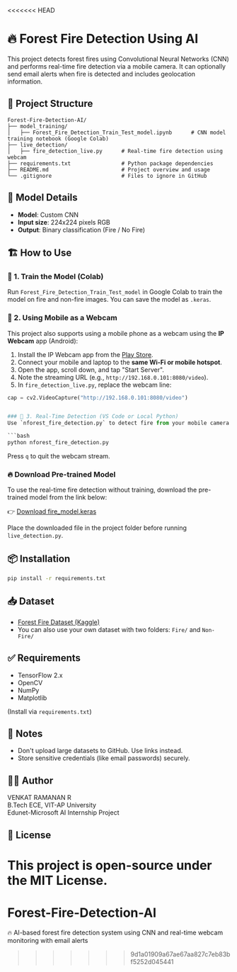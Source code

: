 <<<<<<< HEAD

# 🔥 Forest Fire Detection Using AI

This project detects forest fires using Convolutional Neural Networks (CNN) and performs real-time fire detection via a mobile camera. It can optionally send email alerts when fire is detected and includes geolocation information.

## 📁 Project Structure

```
Forest-Fire-Detection-AI/
├── model_training/
│   ├── Forest_Fire_Detection_Train_Test_model.ipynb      # CNN model training notebook (Google Colab)           
├── live_detection/
│   ├── fire_detection_live.py      # Real-time fire detection using webcam
├── requirements.txt                # Python package dependencies
├── README.md                       # Project overview and usage
└── .gitignore                      # Files to ignore in GitHub
```

## 🧠 Model Details

- **Model**: Custom CNN 
- **Input size**: 224x224 pixels RGB
- **Output**: Binary classification (Fire / No Fire)

## 🏗️ How to Use

### 🔹 1. Train the Model (Colab)
Run `Forest_Fire_Detection_Train_Test_model` in Google Colab to train the model on fire and non-fire images. You can save the model as `.keras`.

### 📱 2. Using Mobile as a Webcam

This project also supports using a mobile phone as a webcam using the **IP Webcam** app (Android):

1. Install the IP Webcam app from the [Play Store](https://play.google.com/store/apps/details?id=com.pas.webcam).
2. Connect your mobile and laptop to the **same Wi-Fi or mobile hotspot**.
3. Open the app, scroll down, and tap "Start Server".
4. Note the streaming URL (e.g., `http://192.168.0.101:8080/video`).
5. In `fire_detection_live.py`, replace the webcam line:

```python
cap = cv2.VideoCapture("http://192.168.0.101:8080/video")


### 🔹 3. Real-Time Detection (VS Code or Local Python)
Use `nforest_fire_detection.py` to detect fire from your mobile camera.

```bash
python nforest_fire_detection.py
```

Press `q` to quit the webcam stream.

### 🔥 Download Pre-trained Model

To use the real-time fire detection without training, download the pre-trained model from the link below:

👉 [Download fire_model.keras](https://drive.google.com/file/d/15JtREgJEkg1ZKANT9VjiaKsKp4-RKzAQ/view?usp=sharing)

Place the downloaded file in the project folder before running `live_detection.py`.


## 📦 Installation

```bash
pip install -r requirements.txt
```

## 📥 Dataset

- [Forest Fire Dataset (Kaggle)](https://www.kaggle.com/datasets/alik05/forest-fire-dataset)
- You can also use your own dataset with two folders: `Fire/` and `Non-Fire/`

## ✅ Requirements

- TensorFlow 2.x
- OpenCV
- NumPy
- Matplotlib

(Install via `requirements.txt`)


## 🔐 Notes

- Don't upload large datasets to GitHub. Use links instead.
- Store sensitive credentials (like email passwords) securely.

## 👨‍💻 Author

VENKAT RAMANAN R  
B.Tech ECE, VIT-AP University  
Edunet-Microsoft AI Internship Project

## 📃 License

This project is open-source under the MIT License.
=======
# Forest-Fire-Detection-AI
🔥 AI-based forest fire detection system using CNN and real-time webcam monitoring with email alerts
>>>>>>> 9d1a01909a67ae67aa827c7eb83bf5252d045441

